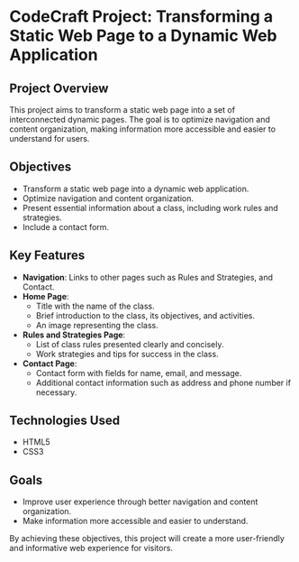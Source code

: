 # CodeCraft Project: Transforming a Static Web Page to a Dynamic Web Application

## Project Overview

This project aims to transform a static web page into a set of interconnected dynamic pages. The goal is to optimize navigation and content organization, making information more accessible and easier to understand for users.

## Objectives

- Transform a static web page into a dynamic web application.
- Optimize navigation and content organization.
- Present essential information about a class, including work rules and strategies.
- Include a contact form.

## Key Features

- **Navigation**: Links to other pages such as Rules and Strategies, and Contact.
- **Home Page**:
  - Title with the name of the class.
  - Brief introduction to the class, its objectives, and activities.
  - An image representing the class.
- **Rules and Strategies Page**:
  - List of class rules presented clearly and concisely.
  - Work strategies and tips for success in the class.
- **Contact Page**:
  - Contact form with fields for name, email, and message.
  - Additional contact information such as address and phone number if necessary.

## Technologies Used

- HTML5
- CSS3

## Goals

- Improve user experience through better navigation and content organization.
- Make information more accessible and easier to understand.

By achieving these objectives, this project will create a more user-friendly and informative web experience for visitors.
